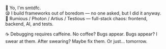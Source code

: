 👋 Yo, I'm smtdfc.  
😪 I build frameworks out of boredom — no one asked, but I did it anyway.  
🔧 Rumious / Photon / Artius / Testious — full-stack chaos: frontend, backend, AI, and tests.

☕ Debugging requires caffeine. No coffee? Bugs appear. Bugs appear? I swear at them. After swearing? Maybe fix them. Or just... tomorrow.
